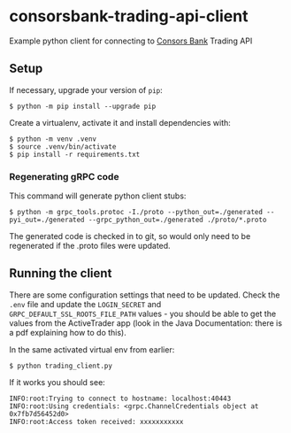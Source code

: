 # consorsbank-trading-api-client

Example python client for connecting to [Consors Bank](https://www.consorsbank.de/) Trading API

## Setup

If necessary, upgrade your version of `pip`:

```console
$ python -m pip install --upgrade pip
```

Create a virtualenv, activate it and install dependencies with:

```console
$ python -m venv .venv
$ source .venv/bin/activate
$ pip install -r requirements.txt
```

### Regenerating gRPC code

This command will generate python client stubs:

```console
$ python -m grpc_tools.protoc -I./proto --python_out=./generated --pyi_out=./generated --grpc_python_out=./generated ./proto/*.proto
```

The generated code is checked in to git, so would only need to be regenerated if the .proto files were updated.

## Running the client

There are some configuration settings that need to be updated. Check the `.env` file and update
the `LOGIN_SECRET` and `GRPC_DEFAULT_SSL_ROOTS_FILE_PATH` values - you should be able to get the
values from the ActiveTrader app (look in the Java Documentation: there is a pdf explaining how
to do this).

In the same activated virtual env from earlier:

```console
$ python trading_client.py
```

If it works you should see:

```
INFO:root:Trying to connect to hostname: localhost:40443
INFO:root:Using credentials: <grpc.ChannelCredentials object at 0x7fb7d56452d0>
INFO:root:Access token received: xxxxxxxxxxx
```
